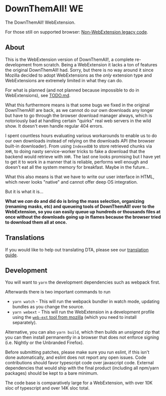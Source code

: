 DownThemAll! WE
===

The DownThemAll! WebExtension.

For those still on supported browser: [Non-WebExtension legacy code](https://github.com/downthemall/downthemall-legacy).

About
---

This is the WebExtension version of DownThemAll!, a complete re-development from scratch.
Being a WebExtension it lacks a ton of features the original DownThemAll! had. Sorry, but there is no way around it since Mozilla decided to adopt WebExtensions as the *only* extension type and WebExtensions are extremely limited in what they can do.

For what is planned (and not planned because impossible to do in WebExtensions), see [TODO.md](TODO.md).

What this furthermore means is that some bugs we fixed in the original DownThemAll! are back, as we cannot do our own downloads any longer but have to go through the browser download manager always, which is notoriously bad at handling certain "quirks" real web servers in the wild show. It doesn't even handle regular 404 errors.

I spent countless hours evaluating various workarounds to enable us to do our own downloads instead of relying on the downloads API (the browser built-in downloader). From using `IndexedDB` to store retrieved chunks via `XHR`, to doing nasty service-worker tricks to fake a download that the backend would retrieve with `XHR`. The last one looks promising but I have yet to get it to work in a manner that is reliable, performs well enough and doesn't eat all the system memory for breakfast. Maybe in the future...

What this also means is that we have to write our user interface in HTML, which never looks "native" and cannot offer deep OS integration.

But it is what it is...

**What we *can* do and did do is bring the mass selection, organizing (renaming masks, etc) and queueing tools of DownThemAll! over to the WebExtension, so you can easily queue up hundreds or thousands files at once without the downloads going up in flames because the browser tried to download them all at once.**

Translations
---

If you would like to help out translating DTA, please see our [translation guide](_locales/Readme.md).

Development
---

You will want to `yarn` the development dependencies such as webpack first.

Afterwards there is two important commands to run

  * `yarn watch` - This will run the webpack bundler in watch mode, updating bundles as you change the source.
  * `yarn webext` - This will run the WebExtension in a development profile using the [`web-ext` tool from mozilla](https://www.npmjs.com/package/web-ext) (which you need to install separately).
  
Alternative, you can also `yarn build`, which then builds an *unsigned* zip that you can then install permanently in a browser that does not enforce signing (i.e. Nightly or the Unbranded Firefox).

Before submitting patches, please make sure you run eslint, if this isn't done automatically, and eslint does not report any open issues. Code contributions should favor typescript code over javascript code. External dependencies that would ship with the final product (including all npm/yarn packages) should be kept to a bare minimum.

The code base is comparatively large for a WebExtension, with over 10K sloc of typescript and over 14K sloc total.

